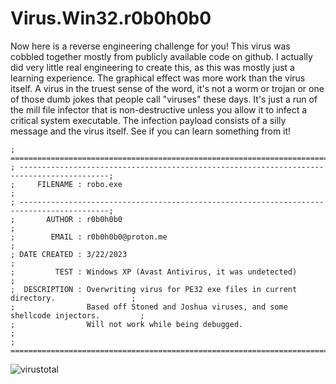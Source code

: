 # Virus.Win32.r0b0h0b0

Now here is a reverse engineering challenge for you!
This virus was cobbled together mostly from publicly available code on github. I actually did very little real engineering to create this, as this was mostly just a learning experience. The graphical effect was more work than the virus itself. A virus in the truest sense of the word, it's not a worm or trojan or one of those dumb jokes that people call "viruses" these days. It's just a run of the mill file infector that is non-destructive unless you allow it to infect a critical system executable. The infection payload consists of a silly message and the virus itself. See if you can learn something from it!

```
; ==========================================================================================;
; ------------------------------------------------------------------------------------------;
;     FILENAME : robo.exe                                                                   ;
; ------------------------------------------------------------------------------------------;
;       AUTHOR : r0b0h0b0                                                                   ;
;        EMAIL : r0b0h0b0@proton.me                                                         ;
; DATE CREATED : 3/22/2023                                                                  ;
;         TEST : Windows XP (Avast Antivirus, it was undetected)                            ; 
;  DESCRIPTION : Overwriting virus for PE32 exe files in current directory.                 ;
;                Based off Stoned and Joshua viruses, and some shellcode injectors.         ;
;                Will not work while being debugged.                                        ;
; ==========================================================================================;
```
![virustotal](https://github.com/elr0b0h0b0/Virus.Win32.r0b0h0b0/blob/main/r0b0h0b0_VirusTotal.png "virustotal")
